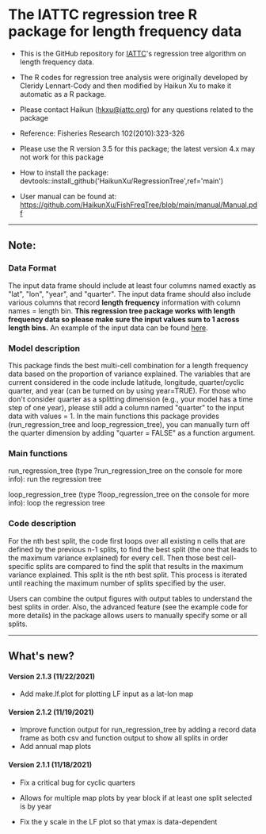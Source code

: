 # The IATTC regression tree R package for length frequency data

-   This is the GitHub repository for [IATTC](https://www.iattc.org/HomeENG.htm)'s regression tree algorithm on length frequency data.

-   The R codes for regression tree analysis were originally developed by Cleridy Lennart-Cody and then modified by Haikun Xu to make it automatic as a R package.

-   Please contact Haikun ([hkxu\@iattc.org](mailto:hkxu@iattc.org)) for any questions related to the package

-   Reference: Fisheries Research 102(2010):323-326

-   Please use the R version 3.5 for this package; the latest version 4.x may not work for this package

-   How to install the package: devtools::install_github('HaikunXu/RegressionTree',ref='main')

-   User manual can be found at: <https://github.com/HaikunXu/FishFreqTree/blob/main/manual/Manual.pdf>

------------------------------------------------------------------------

## **Note:**

### Data Format

The input data frame should include at least four columns named exactly as "lat", "lon", "year", and "quarter". The input data frame should also include various columns that record **length frequency** information with column names = length bin. **This regression tree package works with length frequency data so please make sure the input values sum to 1 across length bins.** An example of the input data can be found [here](https://github.com/HaikunXu/RegressionTree/blob/main/demo/LF.RData).

### Model description

This package finds the best multi-cell combination for a length frequency data based on the proportion of variance explained. The variables that are current considered in the code include latitude, longitude, quarter/cyclic quarter, and year (can be turned on by using year=TRUE). For those who don't consider quarter as a splitting dimension (e.g., your model has a time step of one year), please still add a column named "quarter" to the input data with values = 1. In the main functions this package provides (run_regression_tree and loop_regression_tree), you can manually turn off the quarter dimension by adding "quarter = FALSE" as a function argument.

### Main functions

run_regression_tree (type ?run_regression_tree on the console for more info): run the regression tree

loop_regression_tree (type ?loop_regression_tree on the console for more info): loop the regression tree

### Code description

For the nth best split, the code first loops over all existing n cells that are defined by the previous n-1 splits, to find the best split (the one that leads to the maximum variance explained) for every cell. Then those best cell-specific splits are compared to find the split that results in the maximum variance explained. This split is the nth best split. This process is iterated until reaching the maximum number of splits specified by the user.

Users can combine the output figures with output tables to understand the best splits in order. Also, the advanced feature (see the example code for more details) in the package allows users to manually specify some or all splits.

------------------------------------------------------------------------

## **What's new?**

#### Version 2.1.3 (11/22/2021)

-   Add make.lf.plot for plotting LF input as a lat-lon map

#### Version 2.1.2 (11/19/2021)

-   Improve function output for run_regression_tree by adding a record data frame as both csv and function output to show all splits in order
-   Add annual map plots

#### Version 2.1.1 (11/18/2021)

-   Fix a critical bug for cyclic quarters

-   Allows for multiple map plots by year block if at least one split selected is by year

-   Fix the y scale in the LF plot so that ymax is data-dependent
